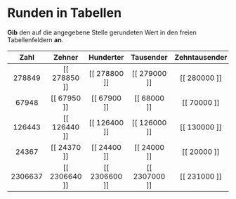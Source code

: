 <!--
version:  0.0.1

language: de

@style
input {
    text-align: center;
}
@end

formula: \carry   \textcolor{red}{\scriptsize #1}
formula: \digit   \rlap{\carry{#1}}\phantom{#2}#2
formula: \permil  \text{‰}

import: https://raw.githubusercontent.com/LiaTemplates/Tikz-Jax/main/README.md

script: https://cdn.jsdelivr.net/gh/LiaTemplates/Tikz-Jax@main/dist/index.js



tags: Runden, mittel, sehr niedrig, Angeben

comment: Runde eine natürliche Zahl auf unterschiedliche Stellen in einer Tabelle.

author: Martin Lommatzsch

-->




# Runden in Tabellen

**Gib** den auf die angegebene Stelle gerundeten Wert in den freien Tabellenfeldern **an**.

<!-- data-type="none" -->
|   Zahl    |    Zehner     |   Hunderter    |   Tausender    | Zehntausender | Hunderttausender |
|  :-----:  |    :-----:    |   :-----:      |     :-----:    |   :-----:     |     :-----:      |
| $278849$  | [[ 278850  ]] |  [[ 278800  ]] | [[ 279000  ]]  |  [[ 280000 ]] |   [[ 300000  ]]  |
| $67948$   | [[ 67950   ]] |  [[ 67900   ]] | [[ 68000   ]]  |  [[ 70000  ]] |   [[ 100000  ]]  |
| $126443$  | [[ 126440  ]] |  [[ 126400  ]] | [[ 126000  ]]  |  [[ 130000 ]] |   [[ 100000  ]]  |
|  $24367$  | [[ 24370   ]] |  [[ 24400   ]] | [[ 24000   ]]  |  [[ 20000  ]] |   [[ 0       ]]  |
| $2306637$ | [[ 2306640 ]] |  [[ 2306600 ]] | [[ 2307000 ]]  |  [[ 231000 ]] |   [[ 2300000 ]]  |

